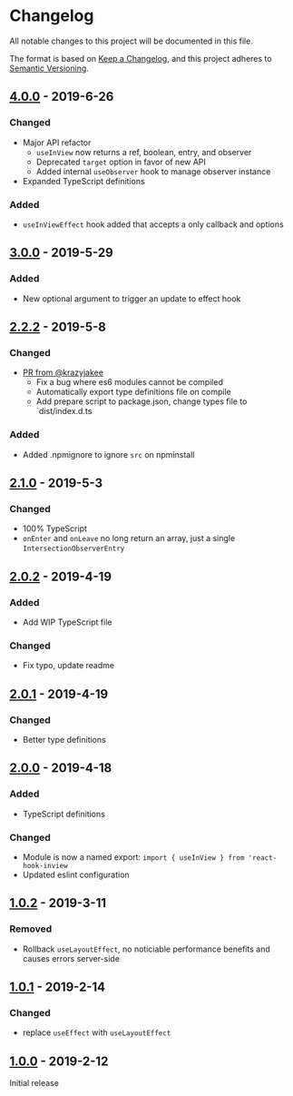 # Changelog
All notable changes to this project will be documented in this file.

The format is based on [Keep a Changelog](https://keepachangelog.com/en/1.0.0/),
and this project adheres to [Semantic Versioning](https://semver.org/spec/v2.0.0.html).

## [4.0.0] - 2019-6-26
### Changed
- Major API refactor
  - `useInView` now returns a ref, boolean, entry, and observer
  - Deprecated `target` option in favor of new API
  - Added internal `useObserver` hook to manage observer instance
- Expanded TypeScript definitions

### Added
- `useInViewEffect` hook added that accepts a only callback and options

## [3.0.0] - 2019-5-29
### Added
- New optional argument to trigger an update to effect hook

## [2.2.2] - 2019-5-8
### Changed
- [PR from @krazyjakee](https://github.com/bitmap/react-hook-inview/pull/2)
  - Fix a bug where es6 modules cannot be compiled
  - Automatically export type definitions file on compile
  - Add prepare script to package.json, change types file to `dist/index.d.ts

### Added
 - Added .npmignore to ignore `src` on npminstall

## [2.1.0] - 2019-5-3
### Changed
- 100% TypeScript
- `onEnter` and `onLeave` no long return an array, just a single `IntersectionObserverEntry`

## [2.0.2] - 2019-4-19
### Added
- Add WIP TypeScript file

### Changed
- Fix typo, update readme

## [2.0.1] - 2019-4-19
### Changed
- Better type definitions

## [2.0.0] - 2019-4-18
### Added
- TypeScript definitions

### Changed
- Module is now a named export: `import { useInView } from 'react-hook-inview`
- Updated eslint configuration

## [1.0.2] - 2019-3-11
### Removed
- Rollback `useLayoutEffect`, no noticiable performance benefits and causes errors server-side

## [1.0.1] - 2019-2-14
### Changed
- replace `useEffect` with `useLayoutEffect`

## [1.0.0] - 2019-2-12
Initial release

[4.0.0]: https://www.npmjs.com/package/react-hook-inview/v/4.0.0
[3.0.0]: https://www.npmjs.com/package/react-hook-inview/v/3.0.0
[2.2.2]: https://www.npmjs.com/package/react-hook-inview/v/2.2.2
[2.1.0]: https://www.npmjs.com/package/react-hook-inview/v/2.1.0
[2.0.2]: https://www.npmjs.com/package/react-hook-inview/v/2.0.2
[2.0.1]: https://www.npmjs.com/package/react-hook-inview/v/2.0.1
[2.0.0]: https://www.npmjs.com/package/react-hook-inview/v/2.0.0
[1.0.2]: https://www.npmjs.com/package/react-hook-inview/v/1.0.2
[1.0.1]: https://www.npmjs.com/package/react-hook-inview/v/1.0.1
[1.0.0]: https://www.npmjs.com/package/react-hook-inview/v/1.0.0
